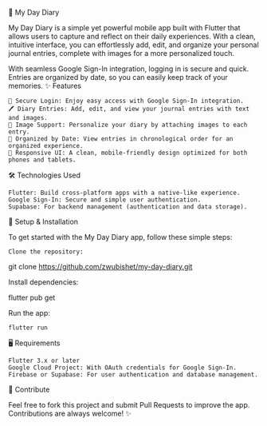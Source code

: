 📝 My Day Diary

My Day Diary is a simple yet powerful mobile app built with Flutter that allows users to capture and reflect on their daily experiences. With a clean, intuitive interface, you can effortlessly add, edit, and organize your personal journal entries, complete with images for a more personalized touch.

With seamless Google Sign-In integration, logging in is secure and quick. Entries are organized by date, so you can easily keep track of your memories.
✨ Features

    🔐 Secure Login: Enjoy easy access with Google Sign-In integration.
    🖊️ Diary Entries: Add, edit, and view your journal entries with text and images.
    📸 Image Support: Personalize your diary by attaching images to each entry.
    📅 Organized by Date: View entries in chronological order for an organized experience.
    📱 Responsive UI: A clean, mobile-friendly design optimized for both phones and tablets.

🛠️ Technologies Used

    Flutter: Build cross-platform apps with a native-like experience.
    Google Sign-In: Secure and simple user authentication.
    Supabase: For backend management (authentication and data storage).

🚀 Setup & Installation

To get started with the My Day Diary app, follow these simple steps:

    Clone the repository:

git clone https://github.com/zwubishet/my-day-diary.git

Install dependencies:

flutter pub get

Run the app:

    flutter run

🖥️ Requirements

    Flutter 3.x or later
    Google Cloud Project: With OAuth credentials for Google Sign-In.
    Firebase or Supabase: For user authentication and database management.
    
🌟 Contribute

Feel free to fork this project and submit Pull Requests to improve the app. Contributions are always welcome! ✨
